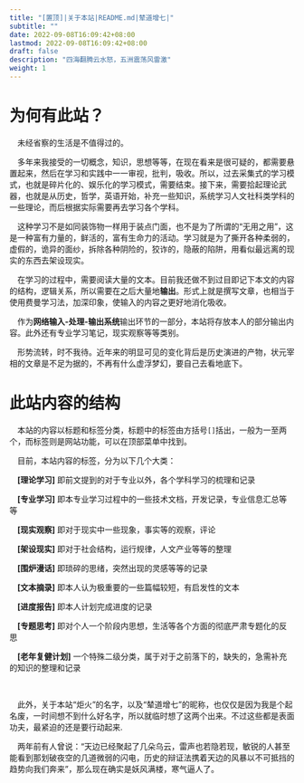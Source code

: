 ```yaml
---
title: "[置顶]|关于本站|README.md|辇道增七|"
subtitle: ""
date: 2022-09-08T16:09:42+08:00
lastmod: 2022-09-08T16:09:42+08:00
draft: false
description: "四海翻腾云水怒，五洲震荡风雷激"
weight: 1
---
```


# 为何有此站？

​&ensp;&ensp;未经省察的生活是不值得过的。

​&ensp;&ensp;多年来我接受的一切概念，知识，思想等等，在现在看来是很可疑的，都需要悬置起来，然后在学习和实践中一一审视，批判，吸收。所以，过去采集式的学习模式，也就是碎片化的、娱乐化的学习模式，需要结束。接下来，需要拾起理论武器，也就是从历史，哲学，英语开始，补充一些知识，系统学习人文社科类学科的一些理论，而后根据实际需要再去学习各个学科。

​&ensp;&ensp;这种学习不是如同装饰物一样用于装点门面，也不是为了所谓的“无用之用”，这是一种富有力量的，鲜活的，富有生命力的活动。学习就是为了撕开各种柔弱的，虚假的，诡异的面纱，拆除各种阴险的，狡诈的，隐蔽的陷阱，用看似最远离的现实的东西去架设现实。

​&ensp;&ensp;在学习的过程中，需要阅读大量的文本。目前我还做不到过目即记下本文的内容的结构，逻辑关系，所以需要在之后大量地**输出**。形式上就是撰写文章，也相当于使用费曼学习法，加深印象，使输入的内容之更好地消化吸收。

​&ensp;&ensp;作为**网络输入-处理-输出系统**输出环节的一部分，本站将存放本人的部分输出内容。此外还有专业学习笔记，现实观察等等类别。

​&ensp;&ensp;形势流转，时不我待。近年来的明显可见的变化背后是历史演进的产物，状元宰相的文章是不足为据的，不再有什么虚浮梦幻，要自己去看地底下。

# 此站内容的结构

​&ensp;&ensp;本站的内容以标题和标签分类，标题中的标签由方括号`[]`括出，一般为一至两个，而标签则是网站功能，可以在顶部菜单中找到。

​&ensp;&ensp;目前，本站内容的标签，分为以下几个大类：

​&ensp;&ensp;**[理论学习]** 即前文提到的对于专业以外，各个学科学习的梳理和记录

​&ensp;&ensp;**[专业学习]** 即本专业学习过程中的一些技术文档，开发记录，专业信息汇总等等

​&ensp;&ensp;**[现实观察]** 即对于现实中一些现象，事实等的观察，评论

​&ensp;&ensp;**[架设现实]** 即对于社会结构，运行规律，人文产业等等的整理

​&ensp;&ensp;**[围炉漫话]** 即琐碎的思绪，突然出现的灵感等等的记录

​&ensp;&ensp;**[文本摘录]** 即本人认为极重要的一些篇幅较短，有启发性的文本

​&ensp;&ensp;**[进度报告]** 即本人计划完成进度的记录

&ensp;&ensp;**[专题思考]** 即对个人一个阶段内思想，生活等各个方面的彻底严肃专题化的反思

​&ensp;&ensp;**[老年复健计划]** 一个特殊二级分类，属于对于之前落下的，缺失的，急需补充的知识的整理和记录

​		

​&ensp;&ensp;此外，关于本站“炬火”的名字，以及“辇道增七”的昵称，也仅仅是因为我是个起名废，一时间想不到什么好名字，所以就临时想了这两个出来。不过这些都是表面功夫，最紧迫的还是要行动起来.

&ensp;&ensp;两年前有人曾说：“天边已经聚起了几朵乌云，雷声也若隐若现，敏锐的人甚至能看到那划破夜空的几道微弱的闪电，历史的辩证法携着天边的风暴以不可抵挡的趋势向我们奔来”，那么现在确实是妖风满楼，寒气逼人了。
